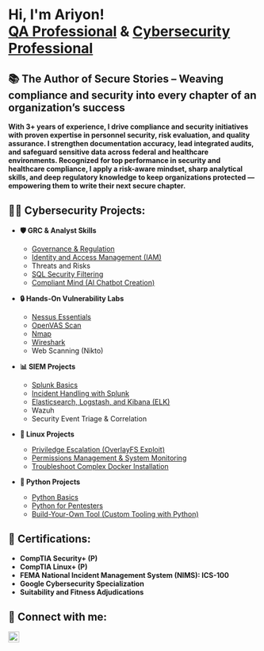 <h1>Hi, I'm Ariyon! <br/><a href="https://github.com/AJENt8">QA Professional</a> & <a href="https://www.linkedin.com/in/ariyon-jennings/">Cybersecurity Professional</a></h1>

<h2>📚  The Author of Secure Stories – Weaving compliance and security into every chapter of an organization’s success</h2> 
<b>With 3+ years of experience, I drive compliance and security initiatives with proven expertise in personnel security, risk evaluation, and quality assurance. I strengthen documentation accuracy, lead integrated audits, and safeguard sensitive data across federal and healthcare environments. Recognized for top performance in security and healthcare compliance, I apply a risk-aware mindset, sharp analytical skills, and deep regulatory knowledge to keep organizations protected — empowering them to write their next secure chapter.</b>


<h2>👩‍💻 Cybersecurity Projects:</h2>

- <b>🛡️ GRC & Analyst Skills</b>
  - [Governance & Regulation](https://github.com/AJENt8/Governance-Regulation/blob/main/README.md)
  - [Identity and Access Management (IAM)](https://github.com/AJENt8/IAM-AWSBuilderLab/blob/main/README.md)
  - Threats and Risks
  - [SQL Security Filtering](https://github.com/AJENt8/SQL-Security-Filtering/blob/main/README.md)
  - [Compliant Mind (AI Chatbot Creation)](https://github.com/AJENt8/CompliantMind/blob/main/README.md) 
  
- <b>🔒 Hands-On Vulnerability Labs</b>
  - [Nessus Essentials](https://github.com/AJENt8/Nessus-Vulnerability-Management/blob/main/README.md)
  - [OpenVAS Scan](https://github.com/AJENt8/OpenVAS/blob/main/README.md)
  - [Nmap](https://github.com/AJENt8/Nmap/blob/main/README.md)
  - [Wireshark](https://github.com/AJENt8/Wireshark/blob/main/README.md)
  - Web Scanning (Nikto)

- <b> 📊 SIEM Projects </b>
  - [Splunk Basics](https://github.com/AJENt8/Splunk-Basics/blob/main/README.md)
  - [Incident Handling with Splunk](https://github.com/AJENt8/Incident-Handling-Splunk/blob/main/README.md)
  - [Elasticsearch, Logstash, and Kibana (ELK)](https://github.com/AJENt8/ELK/blob/main/README.md)
  - Wazuh
  - Security Event Triage & Correlation
    
- <b>🐧 Linux Projects</b>
  - [Priviledge Escalation (OverlayFS Exploit)](https://github.com/AJENt8/Linux-Privilege-Escalation)
  - [Permissions Management & System Monitoring](https://github.com/AJENt8/Linux-Permissions-Monitoring/blob/main/README.md)
  - [Troubleshoot Complex Docker Installation](https://github.com/AJENt8/docker.io-Installation/blob/main/README.md)
- <b>🐍 Python Projects</b>
  - [Python Basics](https://github.com/AJENt8/PythonProgramming/blob/main/README.md)
  - [Python for Pentesters](https://github.com/AJENt8/Python-For-Pentesters/blob/main/README.md)
  - [Build-Your-Own Tool (Custom Tooling with Python)](https://github.com/AJENt8/Custom-Tooling-Python/blob/main/README.md)

<h2>📄 Certifications:</h2>

- <b>CompTIA Security+ (P)</b>
- <b>CompTIA Linux+ (P)</b>
- <b>FEMA National Incident Management System (NIMS): ICS-100</b>
- <b>Google Cybersecurity Specialization</b>
- <b>Suitability and Fitness Adjudications</b>

<h2> 🤳 Connect with me:</h2>

[<img align="left" alt="JoshMadakor | LinkedIn" width="22px" src="https://cdn.jsdelivr.net/npm/simple-icons@v3/icons/linkedin.svg" />][linkedin]


[linkedin]: https://www.linkedin.com/in/ariyon-jennings

<!--
**joshmadakor1/joshmadakor1** is a ✨ _special_ ✨ repository because its `README.md` (this file) appears on your GitHub profile.

Here are some ideas to get you started:

- 🔭 I’m currently working on ...
- 🌱 I’m currently learning ...
- 👯 I’m looking to collaborate on ...
- 🤔 I’m looking for help with ...
- 💬 Ask me about ...
- 📫 How to reach me: ...
- 😄 Pronouns: ...
- ⚡ Fun fact: ...
-->
